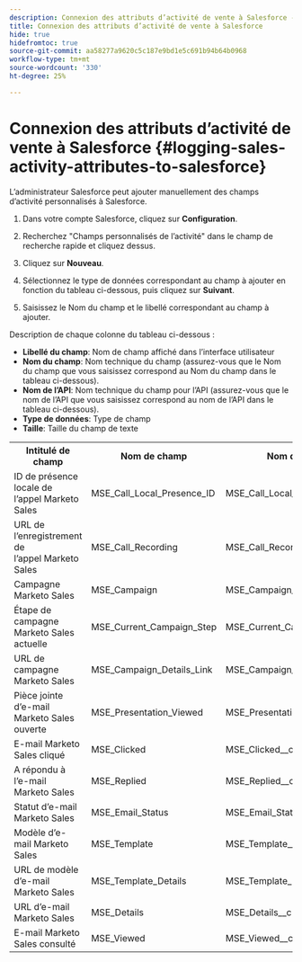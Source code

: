 ```yaml
---
description: Connexion des attributs d’activité de vente à Salesforce - Documents Marketo - Documentation du produit
title: Connexion des attributs d’activité de vente à Salesforce
hide: true
hidefromtoc: true
source-git-commit: aa58277a9620c5c187e9bd1e5c691b94b64b0968
workflow-type: tm+mt
source-wordcount: '330'
ht-degree: 25%

---
```


# Connexion des attributs d’activité de vente à Salesforce {#logging-sales-activity-attributes-to-salesforce}

L’administrateur Salesforce peut ajouter manuellement des champs d’activité personnalisés à Salesforce.

1. Dans votre compte Salesforce, cliquez sur **Configuration**.

1. Recherchez &quot;Champs personnalisés de l’activité&quot; dans le champ de recherche rapide et cliquez dessus.

1. Cliquez sur **Nouveau**.

1. Sélectionnez le type de données correspondant au champ à ajouter en fonction du tableau ci-dessous, puis cliquez sur **Suivant**.

1. Saisissez le Nom du champ et le libellé correspondant au champ à ajouter.

Description de chaque colonne du tableau ci-dessous :

* **Libellé du champ**: Nom de champ affiché dans l’interface utilisateur
* **Nom du champ**: Nom technique du champ (assurez-vous que le Nom du champ que vous saisissez correspond au Nom du champ dans le tableau ci-dessous).
* **Nom de l’API**: Nom technique du champ pour l’API (assurez-vous que le nom de l’API que vous saisissez correspond au nom de l’API dans le tableau ci-dessous).
* **Type de données**: Type de champ
* **Taille**: Taille du champ de texte

<table>
 <tr>
  <th>Intitulé de champ</th>
  <th>Nom de champ</th>
  <th>Nom de l'API</th>
  <th>Type de données</th>
  <th>Taille</th>
 </tr>
 <tr>
  <td>ID de présence locale de l’appel Marketo Sales</td>
  <td>MSE_Call_Local_Presence_ID</td>
  <td>MSE_Call_Local_Presence_ID__c</td>
  <td>Texte</td>
  <td>255</td>
 </tr>
 <tr>
  <td>URL de l’enregistrement de l’appel Marketo Sales</td>
  <td>MSE_Call_Recording</td>
  <td>MSE_Call_Recording__c</td>
  <td>URL</td>
  <td></td>
 </tr>
 <tr>
  <td>Campagne Marketo Sales</td>
  <td>MSE_Campaign</td>
  <td>MSE_Campaign__c</td>
  <td>Texte</td>
  <td>255</td>
 </tr>
 <tr>
  <td>Étape de campagne Marketo Sales actuelle</td>
  <td>MSE_Current_Campaign_Step</td>
  <td>MSE_Current_Campaign_Step__c</td>
  <td>Texte</td>
  <td>255</td>
 </tr>
 <tr>
  <td>URL de campagne Marketo Sales</td>
  <td>MSE_Campaign_Details_Link</td>
  <td>MSE_Campaign_Details_Link__c</td>
  <td>URL</td>
  <td></td>
 </tr>
 <tr>
  <td>Pièce jointe d’e-mail Marketo Sales ouverte</td>
  <td>MSE_Presentation_Viewed</td>
  <td>MSE_Presentation_Viewed__c</td>
  <td>Case à cocher</td>
  <td></td>
 </tr>
 <tr>
  <td>E-mail Marketo Sales cliqué</td>
  <td>MSE_Clicked</td>
  <td>MSE_Clicked__c</td>
  <td>Case à cocher</td>
  <td></td>
 </tr>
 <tr>
  <td>A répondu à l’e-mail Marketo Sales</td>
  <td>MSE_Replied</td>
  <td>MSE_Replied__c</td>
  <td>Case à cocher</td>
  <td></td>
 </tr>
 <tr>
  <td>Statut d’e-mail Marketo Sales</td>
  <td>MSE_Email_Status</td>
  <td>MSE_Email_Status__c</td>
  <td>Texte</td>
  <td></td>
 </tr>
 <tr>
  <td>Modèle d’e-mail Marketo Sales</td>
  <td>MSE_Template</td>
  <td>MSE_Template__c</td>
  <td>Texte</td>
  <td>255</td>
 </tr>
 <tr>
  <td>URL de modèle d’e-mail Marketo Sales</td>
  <td>MSE_Template_Details</td>
  <td>MSE_Template_Details__c</td>
  <td>URL</td>
  <td></td>
 </tr>
 <tr>
  <td>URL d’e-mail Marketo Sales</td>
  <td>MSE_Details</td>
  <td>MSE_Details__c</td>
  <td>URL</td>
  <td></td>
 </tr>
 <tr>
  <td>E-mail Marketo Sales consulté</td>
  <td>MSE_Viewed</td>
  <td>MSE_Viewed__c</td>
  <td>Case à cocher</td>
  <td></td>
 </tr>
</table>
